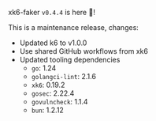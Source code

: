 xk6-faker `v0.4.4` is here 🎉!

This is a maintenance release, changes:

- Updated k6 to v1.0.0
- Use shared GitHub workflows from xk6
- Updated tooling dependencies
  - `go`: 1.24
  - `golangci-lint`: 2.1.6
  - `xk6`: 0.19.2
  - `gosec`: 2.22.4
  - `govulncheck`: 1.1.4
  - `bun`: 1.2.12
